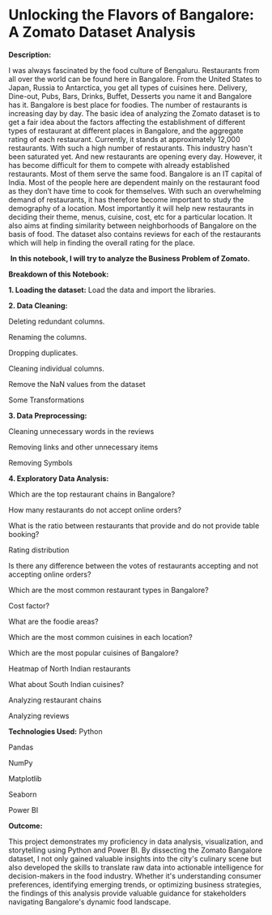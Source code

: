 # Unlocking the Flavors of Bangalore: A Zomato Dataset Analysis
 

**Description:**
 

I was always fascinated by the food culture of Bengaluru. Restaurants from all over the world can be found here in Bangalore. From the United States to Japan, Russia to Antarctica, you get all types of cuisines here. Delivery, Dine-out, Pubs, Bars, Drinks, Buffet, Desserts you name it and Bangalore has it. Bangalore is best place for foodies. The number of restaurants is increasing day by day. The basic idea of analyzing the Zomato dataset is to get a fair idea about the factors affecting the establishment of different types of restaurant at different places in Bangalore, and the aggregate rating of each restaurant. Currently, it stands at approximately 12,000 restaurants. With such a high number of restaurants. This industry hasn't been saturated yet. And new restaurants are opening every day. However, it has become difficult for them to compete with already established restaurants. Most of them serve the same food. Bangalore is an IT capital of India. Most of the people here are dependent mainly on the restaurant food as they don’t have time to cook for themselves. With such an overwhelming demand of restaurants, it has therefore become important to study the demography of a location. Most importantly it will help new restaurants in deciding their theme, menus, cuisine, cost, etc for a particular location. It also aims at finding similarity between neighborhoods of Bangalore on the basis of food. The dataset also contains reviews for each of the restaurants which will help in finding the overall rating for the place.

​
**In this notebook, I will try to analyze the Business Problem of Zomato.**


 

**Breakdown of this Notebook:**
 

**1. Loading the dataset:** Load the data and import the libraries.

**2. Data Cleaning:**

Deleting redundant columns.

Renaming the columns.

Dropping duplicates.

Cleaning individual columns.

Remove the NaN values from the dataset

Some Transformations

**3. Data Preprocessing:**

Cleaning unnecessary words in the reviews

Removing links and other unnecessary items

Removing Symbols

**4. Exploratory Data Analysis:**

Which are the top restaurant chains in Bangalore?

How many restaurants do not accept online orders?

What is the ratio between restaurants that provide and do not provide table booking?

Rating distribution

Is there any difference between the votes of restaurants accepting and not accepting online orders?

Which are the most common restaurant types in Bangalore?

Cost factor?

What are the foodie areas?

Which are the most common cuisines in each location?

Which are the most popular cuisines of Bangalore?

Heatmap of North Indian restaurants

What about South Indian cuisines?

Analyzing restaurant chains

Analyzing reviews
 
 


**Technologies Used:**
Python

Pandas

NumPy

Matplotlib

Seaborn

Power BI
 
**Outcome:**
 
This project demonstrates my proficiency in data analysis, visualization, and storytelling using Python and Power BI. By dissecting the Zomato Bangalore dataset, I not only gained valuable insights into the city's culinary scene but also developed the skills to translate raw data into actionable intelligence for decision-makers in the food industry. Whether it's understanding consumer preferences, identifying emerging trends, or optimizing business strategies, the findings of this analysis provide valuable guidance for stakeholders navigating Bangalore's dynamic food landscape.
